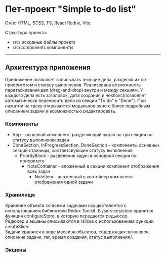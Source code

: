 Пет-проект "Simple to-do list"
=====================
Стек: HTML, SCSS, TS, React Redux, Vite

Структура проекта:

* src/ исходные файлы проекта
* src/components компоненты

-----------------------------------
Архитектура приложения
-----------------------------------
Приложение позволяет записывать текущие дела, разделяя их по приоритетам и статусу выполнения. Реализована возможность перетаскивания дел (drag-and-drop) внутри и между секциям. 
У каждого дела есть заголовок, дата создания и чекбокс(позволяет автоматически переносить дело из секции "To do" в "Done"). При нажатии на таску открывается модальное окно с более подробным описанием задачи и возможностью редактировать. 

### Компоненты
* App - основной компонент, разделяющий экран на три секции по статусу выполнения задач
* DoneSection, InProgressSection, DoneSection - компоненты основных секций страницы, соответсвующие статусу выполнения
    * PriorityBlock - разделение задач в основной секции по приоритету
        * NoteContainer - вложенный в секции компонент отображения всех задач
            * NoteItem - вложенный в контейнер компонент отображения одной задачи

### Хранилище
Хранение объекта со всеми задачами осуществляется c использованием библиотеки Redux Toolkit.
В /services/store хранится функция configureStore, в которую передается редьюсер.\
Редюсер и экшены описываются в /slices с использованием функции createSlice.\
Задачи хранятся в виде массива объектов, содержащих заголовок, описание задачи, тег, время создания, статус выполнения.\

### Экшены
